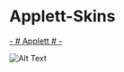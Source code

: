 # Applett-Skins

[- # Applett # -](https://drive.google.com/file/d/1kGos84OHAZnS78e1s8OH5gmeo5Qg23RY/view?usp=sharing)

![Alt Text](https://cdn.discordapp.com/attachments/385716592857710592/755003872371802112/screenshot310.jpg)
